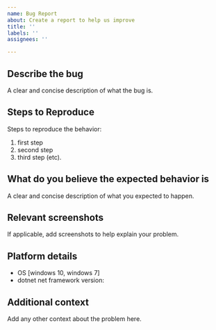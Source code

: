```yaml
---
name: Bug Report
about: Create a report to help us improve
title: ''
labels: ''
assignees: ''

---
```


## Describe the bug

A clear and concise description of what the bug is.

## Steps to Reproduce

Steps to reproduce the behavior:

1. first step
1. second step
1. third step (etc).

## What do you believe the expected behavior is

A clear and concise description of what you expected to happen.

## Relevant screenshots

If applicable, add screenshots to help explain your problem.

## Platform details

- OS [windows 10, windows 7]
- dotnet net framework version:

## Additional context

Add any other context about the problem here.
